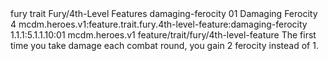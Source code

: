 <ability>
  <metadata>
    <class>fury</class>
    <feature_type>trait</feature_type>
    <file_dpath>Fury/4th-Level Features</file_dpath>
    <item_id>damaging-ferocity</item_id>
    <item_index>01</item_index>
    <item_name>Damaging Ferocity</item_name>
    <level>4</level>
    <scc>mcdm.heroes.v1:feature.trait.fury.4th-level-feature:damaging-ferocity</scc>
    <scdc>1.1.1:5.1.1.10:01</scdc>
    <source>mcdm.heroes.v1</source>
    <type>feature/trait/fury/4th-level-feature</type>
  </metadata>
  <effects>
    <effect type="mundane">The first time you take damage each combat round, you gain 2 ferocity instead of 1.</effect>
  </effects>
</ability>
